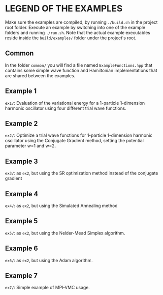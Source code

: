 # LEGEND OF THE EXAMPLES

Make sure the examples are compiled, by running `./build.sh` in the project root folder.
Execute an example by switching into one of the example folders and running `./run.sh`.
Note that the actual example executables reside inside the `build/examples/` folder under the project's root.

## Common

In the folder `common/` you will find a file named `ExampleFunctions.hpp` that contains some simple wave function
and Hamiltonian implementations that are shared between the examples.


## Example 1

`ex1/`: Evaluation of the variational energy for a 1-particle 1-dimension harmonic oscillator using four different trial wave functions.



## Example 2

`ex2/`: Optimize a trial wave functions for 1-particle 1-dimension harmonic oscillator using the Conjugate Gradient method, setting the potential parameter w=1 and w=2.



## Example 3

`ex3/`: as `ex2`, but using the SR optimization method instead of the conjugate gradient



## Example 4

`ex4/`: as `ex2`, but using the Simulated Annealing method



## Example 5

`ex5/`: as `ex2`, but using the Nelder-Mead Simplex algorithm.



## Example 6

`ex6/`: as `ex2`, but using the Adam algorithm.



## Example 7

`ex7/`: Simple example of MPI-VMC usage.
